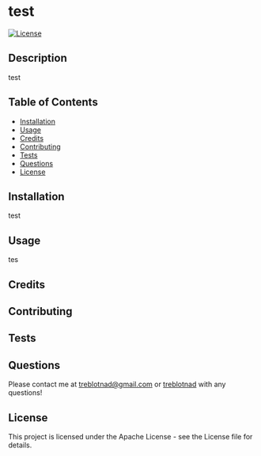# test
  [![License](https://img.shields.io/badge/License-Apache_2.0-blue.svg)](https://opensource.org/licenses/Apache-2.0)
  ## Description
  test

  ## Table of Contents
  - [Installation](#installation)
  - [Usage](#usage)
  - [Credits](#credits)
  - [Contributing](#contributing)
  - [Tests](#tests)
  - [Questions](#questions)
  - [License](#license)

  ## Installation
test
  ## Usage
tes
  ## Credits

  ## Contributing

  ## Tests

  ## Questions
Please contact me at [treblotnad@gmail.com](mailto:treblotnad@gmail.com?subject=test%20Question) or [treblotnad](github.com/treblotnad) with any questions!
  ## License
  This project is licensed under the Apache License - see the License file for details.
  